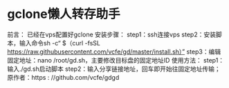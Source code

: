 # gclone懒人转存助手
前言：
已经在vps配置好gclone
安装步骤：
step1：ssh连接vps
step2：安装脚本，输入命令sh -c“ $（curl -fsSL https://raw.githubusercontent.com/vcfe/gd/master/install.sh）”
step3：编辑固定地址：nano /root/gd.sh，主要修改目标盘的固定地址ID
使用方法：
step1：输入./gd.sh启动脚本
step2：输入分享链接地址，回车即开始往固定地址传输；
原作者：https : //github.com/vcfe/gdgd
